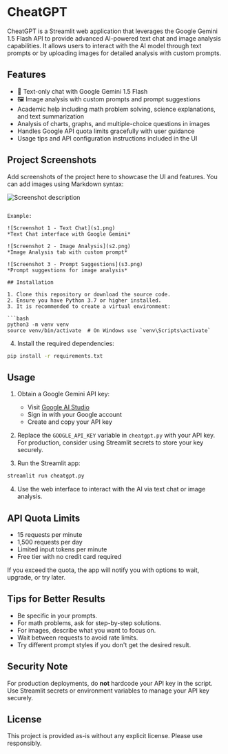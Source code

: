 # CheatGPT

CheatGPT is a Streamlit web application that leverages the Google Gemini 1.5 Flash API to provide advanced AI-powered text chat and image analysis capabilities. It allows users to interact with the AI model through text prompts or by uploading images for detailed analysis with custom prompts.

## Features

- 💬 Text-only chat with Google Gemini 1.5 Flash
- 🖼️ Image analysis with custom prompts and prompt suggestions
- Academic help including math problem solving, science explanations, and text summarization
- Analysis of charts, graphs, and multiple-choice questions in images
- Handles Google API quota limits gracefully with user guidance
- Usage tips and API configuration instructions included in the UI

## Project Screenshots

Add screenshots of the project here to showcase the UI and features. You can add images using Markdown syntax:


![Screenshot description](path/to/image.png)
```

Example:

![Screenshot 1 - Text Chat](s1.png)
*Text Chat interface with Google Gemini*

![Screenshot 2 - Image Analysis](s2.png)
*Image Analysis tab with custom prompt*

![Screenshot 3 - Prompt Suggestions](s3.png)
*Prompt suggestions for image analysis*

## Installation

1. Clone this repository or download the source code.
2. Ensure you have Python 3.7 or higher installed.
3. It is recommended to create a virtual environment:

```bash
python3 -m venv venv
source venv/bin/activate  # On Windows use `venv\Scripts\activate`
```

4. Install the required dependencies:

```bash
pip install -r requirements.txt
```

## Usage

1. Obtain a Google Gemini API key:

   - Visit [Google AI Studio](https://makersuite.google.com/app/apikey)
   - Sign in with your Google account
   - Create and copy your API key

2. Replace the `GOOGLE_API_KEY` variable in `cheatgpt.py` with your API key. For production, consider using Streamlit secrets to store your key securely.

3. Run the Streamlit app:

```bash
streamlit run cheatgpt.py
```

4. Use the web interface to interact with the AI via text chat or image analysis.

## API Quota Limits

- 15 requests per minute
- 1,500 requests per day
- Limited input tokens per minute
- Free tier with no credit card required

If you exceed the quota, the app will notify you with options to wait, upgrade, or try later.

## Tips for Better Results

- Be specific in your prompts.
- For math problems, ask for step-by-step solutions.
- For images, describe what you want to focus on.
- Wait between requests to avoid rate limits.
- Try different prompt styles if you don't get the desired result.

## Security Note

For production deployments, do **not** hardcode your API key in the script. Use Streamlit secrets or environment variables to manage your API key securely.

## License

This project is provided as-is without any explicit license. Please use responsibly.
